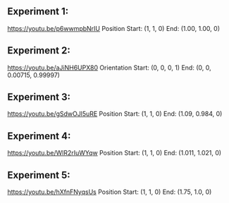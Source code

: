 ## Experiment 1: 
https://youtu.be/p6wwmpbNrIU
Position
Start: (1, 1, 0)
End: (1.00, 1.00, 0)

## Experiment 2:
https://youtu.be/aJiNH6UPX80
Orientation
Start: (0, 0, 0, 1)
End: (0, 0, 0.00715, 0.99997)

## Experiment 3:
https://youtu.be/gSdwOJl5uRE
Position
Start: (1, 1, 0)
End: (1.09, 0.984, 0)


## Experiment 4:
https://youtu.be/WlR2rIuWYqw
Position
Start: (1, 1, 0)
End: (1.011, 1.021, 0)

## Experiment 5:
https://youtu.be/hXfnFNyqsUs
Position
Start: (1, 1, 0)
End: (1.75, 1.0, 0)


